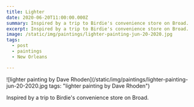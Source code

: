 ```yaml
---
title: Lighter
date: 2020-06-20T11:00:00.000Z
summary: Inspired by a trip to Birdie's convenience store on Broad.
excerpt: Inspired by a trip to Birdie's convenience store on Broad.
image: /static/img/paintings/lighter-painting-jun-20-2020.jpg
tags:
  - post 
  - paintings
  - New Orleans

---
```


![lighter painting by Dave Rhoden](/static/img/paintings/lighter-painting-jun-20-2020.jpg
tags: "lighter painting by Dave Rhoden")

Inspired by a trip to Birdie's convenience store on Broad.
